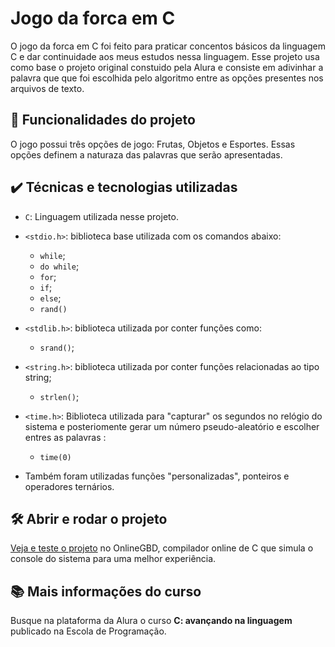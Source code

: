 # Jogo da forca em C

O jogo da forca em C foi feito para praticar concentos básicos da linguagem C e dar continuidade aos meus estudos nessa linguagem. Esse projeto usa como base o projeto original constuido pela Alura e consiste em adivinhar a palavra que que foi escolhida pelo algoritmo entre as opções presentes nos arquivos de texto.

## 🔨 Funcionalidades do projeto

O jogo possui três opções de jogo: Frutas, Objetos e Esportes. Essas opções definem a naturaza das palavras que serão apresentadas. 

## ✔️ Técnicas e tecnologias utilizadas

- `C`: Linguagem utilizada nesse projeto.

- `<stdio.h>`: biblioteca base utilizada com os comandos abaixo:
  - `while`;
  - `do while`;
  - `for`;
  - `if`;
  - `else`;
  - `rand()`
    
- `<stdlib.h>`: biblioteca utilizada por conter funções como:
  - `srand()`;

- `<string.h>`: biblioteca utilizada por conter funções relacionadas ao tipo string;
  - `strlen()`;
     
- `<time.h>`: Biblioteca utilizada para "capturar" os segundos no relógio do sistema e posteriomente gerar um número pseudo-aleatório e escolher entres as palavras :
  - `time(0)`

- Também foram utilizadas funções "personalizadas", ponteiros e operadores ternários.

## 🛠️ Abrir e rodar o projeto

[Veja e teste o projeto](https://onlinegdb.com/i5--jk8ii) no OnlineGBD, compilador online de C que simula o console do sistema para uma melhor experiência. 

## 📚 Mais informações do curso

Busque na plataforma da Alura o curso **C: avançando na linguagem** publicado na Escola de Programação.

